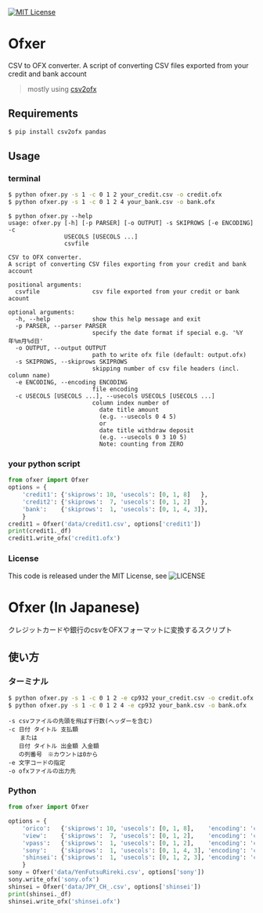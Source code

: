 [![MIT License](http://img.shields.io/badge/license-MIT-blue.svg?style=flat)](LICENSE)
# Ofxer
CSV to OFX converter.
A script of converting CSV files exported from your credit and bank account

> mostly using [csv2ofx](https://github.com/reubano/csv2ofx)

## Requirements
```sh
$ pip install csv2ofx pandas
```

## Usage
### terminal
```sh
$ python ofxer.py -s 1 -c 0 1 2 your_credit.csv -o credit.ofx
$ python ofxer.py -s 1 -c 0 1 2 4 your_bank.csv -o bank.ofx
```

```
$ python ofxer.py --help
usage: ofxer.py [-h] [-p PARSER] [-o OUTPUT] -s SKIPROWS [-e ENCODING] -c
                USECOLS [USECOLS ...]
                csvfile

CSV to OFX converter.
A script of converting CSV files exporting from your credit and bank account

positional arguments:
  csvfile               csv file exported from your credit or bank acount

optional arguments:
  -h, --help            show this help message and exit
  -p PARSER, --parser PARSER
                        specify the date format if special e.g. '%Y年%m月%d日'
  -o OUTPUT, --output OUTPUT
                        path to write ofx file (default: output.ofx)
  -s SKIPROWS, --skiprows SKIPROWS
                        skipping number of csv file headers (incl. column name)
  -e ENCODING, --encoding ENCODING
                        file encoding
  -c USECOLS [USECOLS ...], --usecols USECOLS [USECOLS ...]
                        column index number of
                          date title amount
                          (e.g. --usecols 0 4 5)
                          or
                          date title withdraw deposit
                          (e.g. --usecols 0 3 10 5)
                          Note: counting from ZERO
```

### your python script
```python
from ofxer import Ofxer
options = {
    'credit1': {'skiprows': 10, 'usecols': [0, 1, 8]   },
    'credit2': {'skiprows':  7, 'usecols': [0, 1, 2]   },
    'bank':    {'skiprows':  1, 'usecols': [0, 1, 4, 3]},
    }
credit1 = Ofxer('data/credit1.csv', options['credit1'])
print(credit1._df)
credit1.write_ofx('credit1.ofx')
```

### License
This code is released under the MIT License, see ![LICENSE](LICENSE)


# Ofxer (In Japanese)

クレジットカードや銀行のcsvをOFXフォーマットに変換するスクリプト

## 使い方
### ターミナル
```sh
$ python ofxer.py -s 1 -c 0 1 2 -e cp932 your_credit.csv -o credit.ofx
$ python ofxer.py -s 1 -c 0 1 2 4 -e cp932 your_bank.csv -o bank.ofx
```

```
-s csvファイルの先頭を飛ばす行数(ヘッダーを含む)
-c 日付 タイトル 支払額
　　または
   日付 タイトル 出金額 入金額
   の列番号　※カウントは0から
-e 文字コードの指定
-o ofxファイルの出力先
```

### Python
```python
from ofxer import Ofxer

options = {
    'orico':   {'skiprows': 10, 'usecols': [0, 1, 8],    'encoding': 'cp932'},
    'view':    {'skiprows':  7, 'usecols': [0, 1, 2],    'encoding': 'cp932'},
    'vpass':   {'skiprows':  1, 'usecols': [0, 1, 2],    'encoding': 'cp932'},
    'sony':    {'skiprows':  1, 'usecols': [0, 1, 4, 3], 'encoding': 'cp932'},
    'shinsei': {'skiprows':  1, 'usecols': [0, 1, 2, 3], 'encoding': 'cp932'},
    }
sony = Ofxer('data/YenFutsuRireki.csv', options['sony'])
sony.write_ofx('sony.ofx')
shinsei = Ofxer('data/JPY_CH_.csv', options['shinsei'])
print(shinsei._df)
shinsei.write_ofx('shinsei.ofx')
```

